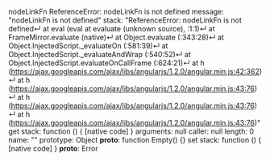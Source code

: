 nodeLinkFn
ReferenceError: nodeLinkFn is not defined
message: "nodeLinkFn is not defined"
stack: "ReferenceError: nodeLinkFn is not defined↵    at eval (eval at evaluate (unknown source), <anonymous>:1:1)↵    at FrameMirror.evaluate (native)↵    at Object.evaluate (<anonymous>:343:28)↵    at Object.InjectedScript._evaluateOn (<anonymous>:581:39)↵    at Object.InjectedScript._evaluateAndWrap (<anonymous>:540:52)↵    at Object.InjectedScript.evaluateOnCallFrame (<anonymous>:624:21)↵    at h (https://ajax.googleapis.com/ajax/libs/angularjs/1.2.0/angular.min.js:42:362)↵    at h (https://ajax.googleapis.com/ajax/libs/angularjs/1.2.0/angular.min.js:43:76)↵    at h (https://ajax.googleapis.com/ajax/libs/angularjs/1.2.0/angular.min.js:43:76)↵    at h (https://ajax.googleapis.com/ajax/libs/angularjs/1.2.0/angular.min.js:43:76)"
get stack: function () { [native code] }
arguments: null
caller: null
length: 0
name: ""
prototype: Object
__proto__: function Empty() {}
<function scope>
set stack: function () { [native code] }
__proto__: Error

